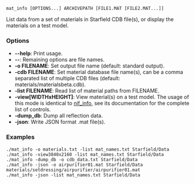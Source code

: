     mat_info [OPTIONS...] ARCHIVEPATH [FILE1.MAT [FILE2.MAT...]]

List data from a set of materials in Starfield CDB file(s), or display the materials on a test model.

### Options

* **--help**: Print usage.
* **--**: Remaining options are file names.
* **-o FILENAME**: Set output file name (default: standard output).
* **-cdb FILENAME**: Set material database file name(s), can be a comma separated list of multiple CDB files (default: materials/materialsbeta.cdb).
* **-list FILENAME**: Read list of material paths from FILENAME.
* **-view[WIDTHxHEIGHT]**: View material(s) on a test model. The usage of this mode is identical to [nif\_info](nif_info.md), see its documentation for the complete list of controls.
* **-dump\_db**: Dump all reflection data.
* **-json**: Write JSON format .mat file(s).

### Examples

    ./mat_info -o materials.txt -list mat_names.txt Starfield/Data
    ./mat_info -view3840x2160 -list mat_names.txt Starfield/Data
    ./mat_info -dump_db -o cdb_data.txt Starfield/Data
    ./mat_info -json -o airpurifier01.mat Starfield/Data materials/setdressing/airpurifier/airpurifier01.mat
    ./mat_info -json -list mat_names.txt Starfield/Data

